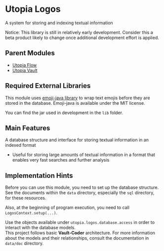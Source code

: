 # Utopia Logos
A system for storing and indexing textual information

Notice: This library is still in relatively early development. 
Consider this a beta product likely to change once additional development effort is applied.

## Parent Modules
- [Utopia Flow](https://github.com/Mikkomario/Utopia-Scala/tree/master/Flow)
- [Utopia Vault](https://github.com/Mikkomario/Utopia-Scala/tree/master/Vault)

## Required External Libraries
This module uses [emoji-java library](https://github.com/vdurmont/emoji-java) to wrap text emojis before they 
are stored in the database. Emoji-java is available under the MIT license.

You can find the jar used in development in the `lib` folder.

## Main Features
A database structure and interface for storing textual information in an indexed format
- Useful for storing large amounts of textual information 
  in a format that enables very fast searches and further analysis

## Implementation Hints
Before you can use this module, you need to set up the database structure. 
See the documents within the `data` directory, especially the `sql` directory, for these resources. 

Also, at the beginning of program execution, you need to call `LogosContext.setup(...)`.

Use the objects available under `utopia.logos.database.access` in order to interact with the database models.  
This project follows basic **Vault-Coder** architecture. 
For more information about the models and their relationships, consult the documentation in `data/doc` directory.